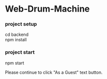 # Web-Drum-Machine
 
### project setup
cd backend <br />
npm install <br />

### project start
npm start


Please continue to click "As a Guest" text button.